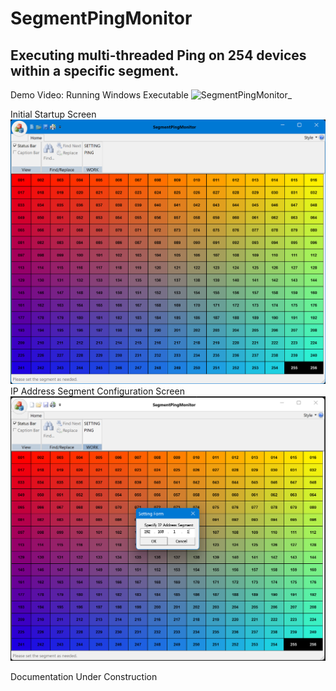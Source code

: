 # SegmentPingMonitor
## Executing multi-threaded Ping on 254 devices within a specific segment.
Demo Video: Running Windows Executable
![SegmentPingMonitor_](https://github.com/takahiro-ohashi/SegmentPingMonitor/assets/28595306/5f000f06-4f87-43f1-a2bc-dd96c903a894)

Initial Startup Screen
![Initial Startup Screen](<img/2023-08-15 151124-1.png>)
IP Address Segment Configuration Screen
![IP Address Segment Configuration Screen](<img/SETTING 2023-08-15 151245-1.png>)

Documentation Under Construction
